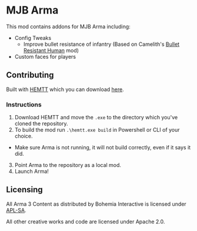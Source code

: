 # MJB Arma

This mod contains addons for MJB Arma including:

- Config Tweaks
  - Improve bullet resistance of infantry (Based on Camelith's [Bullet Resistant Human](https://steamcommunity.com/sharedfiles/filedetails/?id=2260739003) mod)
- Custom faces for players

## Contributing

Built with [HEMTT](https://github.com/BrettMayson/HEMTT/tree/51deaa66b3a376e07442cbd914ef300ad469dadf) which you can download [here](https://github.com/BrettMayson/HEMTT/releases/tag/v0.7.6).


### Instructions

1. Download HEMTT and move the `.exe` to the directory which you've cloned the repository.
2. To build the mod run `.\hemtt.exe build` in Powershell or CLI of your choice.
  - Make sure Arma is not running, it will not build correctly, even if it says it did.
3. Point Arma to the repository as a local mod.
4. Launch Arma!

## Licensing

All Arma 3 Content as distributed by Bohemia Interactive is licensed under [APL-SA](https://www.bohemia.net/community/licenses/arma-public-license-share-alike).

All other creative works and code are licensed under Apache 2.0.